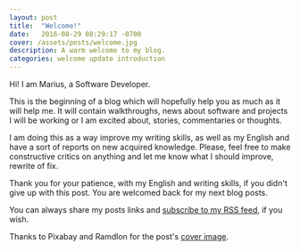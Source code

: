 ```yaml
---
layout: post
title:  "Welcome!"
date:   2016-08-29 08:29:17 -0700
cover: /assets/posts/welcome.jpg
description: A warm welcome to my blog.
categories: welcome update introduction
---
```


Hi! I am Marius, a Software Developer.

This is the beginning of a blog which will hopefully help you as much as it will help me. It will contain walkthroughs, news about software and projects I will be working or I am excited about, stories, commentaries or thoughts.

I am doing this as a way improve my writing skills, as well as my English and have a sort of reports on new acquired knowledge. Please, feel free to make constructive critics on anything and let me know what I should improve, rewrite of fix.

Thank you for your patience, with my English and writing skills, if you didn't give up with this post. You are welcomed back for my next blog posts.

You can always share my posts links and [subscribe to my RSS feed](/feed.xml), if you wish.

Thanks to Pixabay and Ramdlon for the post's [cover image](https://pixabay.com/photo-1347886).
